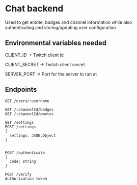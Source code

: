 # Chat backend

Used to get emote, badges and channel information while also authenticating and storing/updating user configuration

## Environmental variables needed

CLIENT_ID -> Twitch client id

CLIENT_SECRET -> Twitch client secret

SERVER_PORT -> Port for the server to run at

## Endpoints


```
GET /users/:username

GET /:channelId/badges
GET /:channelId/emotes

GET /settings
POST /settings
{
  settings: JSON.Object
}


POST /authenticate
{
  code: string
}

POST /verify
Authorization token

```